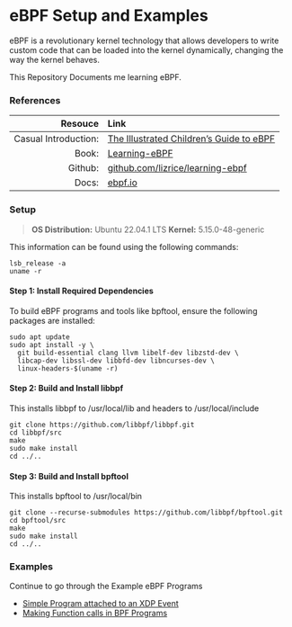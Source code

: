 # eBPF Setup and Examples
eBPF is a revolutionary kernel technology that allows developers to write custom code that can be loaded into the kernel dynamically, changing the way the kernel behaves.

This Repository Documents me learning eBPF.
### References
|Resouce|Link|
|---:|:---|
| Casual Introduction: | [The Illustrated Children’s Guide to eBPF](https://ebpf.io/books/buzzing-across-space-illustrated-childrens-guide-to-ebpf.pdf) |
| Book:   | [Learning-eBPF](https://cilium.isovalent.com/hubfs/Learning-eBPF%20-%20Full%20book.pdf)  |
| Github: | [github.com/lizrice/learning-ebpf](https://github.com/lizrice/learning-ebpf)  | 
| Docs: |[ebpf.io](https://ebpf.io/what-is-ebpf/) |

### Setup

>**OS Distribution:** Ubuntu 22.04.1 LTS
>**Kernel:** 5.15.0-48-generic

This information can be found using the following commands:
```
lsb_release -a
uname -r
```

#### Step 1: Install Required Dependencies
To build eBPF programs and tools like bpftool, ensure the following packages are installed:
```
sudo apt update
sudo apt install -y \
  git build-essential clang llvm libelf-dev libzstd-dev \
  libcap-dev libssl-dev libbfd-dev libncurses-dev \
  linux-headers-$(uname -r)
```
#### Step 2: Build and Install libbpf
This installs libbpf to /usr/local/lib and headers to /usr/local/include
```
git clone https://github.com/libbpf/libbpf.git
cd libbpf/src
make
sudo make install
cd ../..
```
#### Step 3: Build and Install bpftool
This installs bpftool to /usr/local/bin
```
git clone --recurse-submodules https://github.com/libbpf/bpftool.git
cd bpftool/src
make
sudo make install
cd ../..
```
### Examples
Continue to go through the Example eBPF Programs
- [Simple Program attached to an XDP Event](https://github.com/mrigakshipandey/eBPF/blob/master/1_XDP_Event/README.md)
- [Making Function calls in BPF Programs](https://github.com/mrigakshipandey/eBPF/blob/master/2_BPF_Func_Call/README.md)

